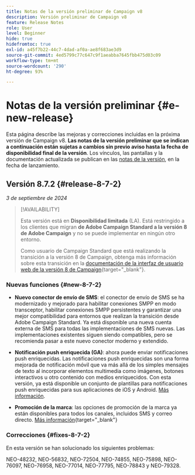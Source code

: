 ```yaml
---
title: Notas de la versión preliminar de Campaign v8
description: Versión preliminar de Campaign v8
feature: Release Notes
role: User
level: Beginner
hide: true
hidefromtoc: true
exl-id: a45f7b22-44c7-4dad-af0a-ae8f683ae3d9
source-git-commit: 4ed5799c77c647c9f1aeabba7645fbb475d03c09
workflow-type: tm+mt
source-wordcount: '290'
ht-degree: 93%

---
```


# Notas de la versión preliminar {#e-new-release}

Esta página describe las mejoras y correcciones incluidas en la próxima versión de Campaign v8. **Las notas de la versión preliminar que se indican a continuación están sujetas a cambios sin previo aviso hasta la fecha de disponibilidad final de la versión**. Los vínculos, las pantallas y la documentación actualizada se publican en las [notas de la versión](release-notes.md), en la fecha de lanzamiento.


## Versión 8.7.2 {#release-8-7-2}

_3 de septiembre de 2024_

>[!AVAILABILITY]
>
>Esta versión está en **Disponibilidad limitada** (LA). Está restringido a los clientes que migran **de Adobe Campaign Standard a la versión 8 de Adobe Campaign** y no se puede implementar en ningún otro entorno.
>
>Como usuario de Campaign Standard que está realizando la transición a la versión 8 de Campaign, obtenga más información sobre esta transición en la [documentación de la interfaz de usuario web de la versión 8 de Campaign](https://experienceleague.adobe.com/docs/campaign-web/v8/start/acs-migration.html){target="_blank"}.

### Nuevas funciones {#new-8-7-2}

* **Nuevo conector de envío de SMS**: el conector de envío de SMS se ha modernizado y mejorado para habilitar conexiones SMPP en modo transceptor, habilitar conexiones SMPP persistentes y garantizar una mejor compatibilidad para entornos que realizan la transición desde Adobe Campaign Standard. Ya está disponible una nueva cuenta externa de SMS para todas las implementaciones de SMS nuevas. Las implementaciones existentes siguen siendo compatibles, pero se recomienda pasar a este nuevo conector moderno y extendido.

* **Notificación push enriquecida (GA)**: ahora puede enviar notificaciones push enriquecidas. Las notificaciones push enriquecidas son una forma mejorada de notificación móvil que va más allá de los simples mensajes de texto al incorporar elementos multimedia como imágenes, botones interactivos u otro contenido con medios enriquecidos. Con esta versión, ya está disponible un conjunto de plantillas para notificaciones push enriquecidas para sus aplicaciones de iOS y Android. [Más información](../send/rich-push-android.md).

* **Promoción de la marca**: las opciones de promoción de la marca ya están disponibles para todos los canales, incluidos SMS y correo directo. [Más información](https://experienceleague.adobe.com/docs/campaign-web/v8/conf/branding/branding-gs.html){target="_blank"}


### Correcciones {#fixes-8-7-2}

En esta versión se han solucionado los siguientes problemas:

NEO-48232, NEO-56832, NEO-72504, NEO-74855, NEO-75898, NEO-76097, NEO-76958, NEO-77014, NEO-77795, NEO-78843 y NEO-79328.
